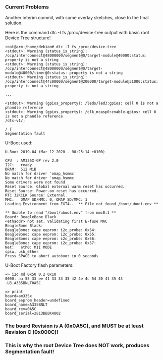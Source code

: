 ### Current Problems

Another interim commit, with some overlay sketches, close to the final solution.

Here is the command dtc -I fs /proc/device-tree output with basic root Device Tree structure!

	root@arm:/home/debian# dtc -I fs /proc/device-tree
	<stdout>: Warning (status_is_string): /ocp/interconnect@48000000/segment@0/target-module@40000:status: property is not a string
	<stdout>: Warning (status_is_string): /ocp/interconnect@48000000/segment@0/target-module@40000/timer@0:status: property is not a string
	<stdout>: Warning (status_is_string): /ocp/interconnect@44c00000/segment@200000/target-module@31000:status: property is not a string

	...

	<stdout>: Warning (gpios_property): /leds/led3:gpios: cell 0 is not a phandle reference
	<stdout>: Warning (gpios_property): /clk_mcasp0:enable-gpios: cell 0 is not a phandle reference
	/dts-v1/;

	/ {
	Segmentation fault

U-Boot used:

	U-Boot 2019.04 (Mar 12 2020 - 08:25:14 +0100)

	CPU  : AM335X-GP rev 2.0
	I2C:   ready
	DRAM:  512 MiB
	No match for driver 'omap_hsmmc'
	No match for driver 'omap_hsmmc'
	Some drivers were not found
	Reset Source: Global external warm reset has occurred.
	Reset Source: Power-on reset has occurred.
	RTC 32KCLK Source: External.
	MMC:   OMAP SD/MMC: 0, OMAP SD/MMC: 1
	Loading Environment from EXT4... ** File not found /boot/uboot.env **

	** Unable to read "/boot/uboot.env" from mmc0:1 **
	Board: BeagleBone Black
	<ethaddr> not set. Validating first E-fuse MAC
	BeagleBone Black:
	BeagleBone: cape eeprom: i2c_probe: 0x54:
	BeagleBone: cape eeprom: i2c_probe: 0x55:
	BeagleBone: cape eeprom: i2c_probe: 0x56:
	BeagleBone: cape eeprom: i2c_probe: 0x57:
	Net:   eth0: MII MODE
	cpsw, usb_ether
	Press SPACE to abort autoboot in 0 seconds

U-Boot Factory flash parameters:

	=> i2c md 0x50 0.2 0x10
	0000: aa 55 33 ee 41 33 33 35 42 4e 4c 54 30 41 35 43    .U3.A335BNLT0A5C

	=> print
	board=am335x
	board_eeprom_header=undefined
	board_name=A335BNLT
	board_rev=0A5C
	board_serial=2813BBBK4802

### The board Revision is A (0x0A5C), and MUST be at least Revision C (0x000C)!
### This is why the root Device Tree does NOT work, produces Segmentation fault!
